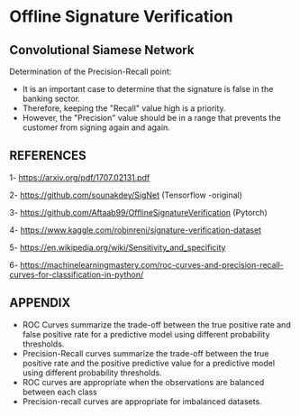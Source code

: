 # Offline Signature Verification
## Convolutional Siamese Network

Determination of the Precision-Recall point:
- It is an important case to determine that the signature is false in the banking sector.
- Therefore, keeping the "Recall" value high is a priority.
- However, the "Precision" value should be in a range that prevents the customer from signing again and again.

## REFERENCES

1- https://arxiv.org/pdf/1707.02131.pdf

2- https://github.com/sounakdey/SigNet (Tensorflow -original)

3- https://github.com/Aftaab99/OfflineSignatureVerification (Pytorch)

4- https://www.kaggle.com/robinreni/signature-verification-dataset

5- https://en.wikipedia.org/wiki/Sensitivity_and_specificity

6- https://machinelearningmastery.com/roc-curves-and-precision-recall-curves-for-classification-in-python/
    
## APPENDIX
- ROC Curves summarize the trade-off between the true positive rate and false positive rate for a predictive model using different probability thresholds.
- Precision-Recall curves summarize the trade-off between the true positive rate and the positive predictive value for a predictive model using different probability thresholds.
- ROC curves are appropriate when the observations are balanced between each class 
- Precision-recall curves are appropriate for imbalanced datasets.
